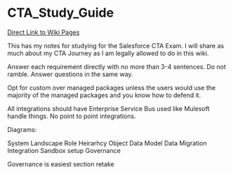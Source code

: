 # CTA_Study_Guide

<a href="https://github.com/Coding-With-The-Force/CTA_Study_Guide/wiki" target="_blank">Direct Link to Wiki Pages</a>   


This has my notes for studying for the Salesforce CTA Exam. I will share as much about my CTA Journey as I am legally allowed to do in this wiki.

Answer each requirement directly with no more than 3-4 sentences. Do not ramble. Answer questions in the same way.

Opt for custom over managed packages unless the users would use the majority of the managed packages and you know how to defend it.

All integrations should have Enterprise Service Bus used like Mulesoft handle things. No point to point integrations.

Diagrams:

System Landscape
Role Heirarhcy
Object Data Model
Data Migration
Integration
Sandbox setup
Governance

Governance is easiest section retake


